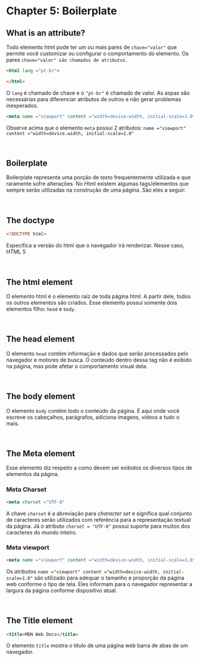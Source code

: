 # Chapter 5: Boilerplate</h2>

  ## What is an attribute?

   <p>Todo elemento html pode ter um ou mais pares de <code>chave="valor"</code> que permite você customizar ou configurar o comportamento do elemento. Os pares <code>chave="valor" são chamados de atributos.</code></p>

  ```html
  <html lang ="pt-br">
  
  </html>
  ```

   <p>O <code>lang</code> é chamado de chave e o <code>"pt-br"</code> é chamado de valor. As aspas são necessárias para diferenciar atributos de outros e não gerar problemas inesperados.</p>

  ```html
  <meta name ="viewport" content ="width=device-width, initial-scale=1.0">
  ```

   <p>Observe acima que o elemento <code>meta</code> possui 2 atributos: <code>name ="viewport" content ="width=device.width, initial-scale=1.0"</code></p>

  <br>

  ## Boilerplate

   <p>Boilerplate representa uma porção de texto frequentemente utilizada e que raramente sofre alterações. No Html existem algumas tags/elementos que sempre serão utilizadas na construção de uma página. São eles a seguir:</p>

  <br>

  ## The doctype

  ```html
  <!DOCTYPE html>
  ```

   <p>Especifica a versão do html que o navegador irá renderizar. Nesse caso, HTML 5</p>

  <br>

  ## The html element

   <p>O elemento html é o elemento raiz de toda página html. A partir dele, todos os outros elementos são criados. Esse elemento possui somente dois elementos filho: <code>head</code> e <code>body</code>.</p>

  <br>

  ## The head element

   <p>O elemento <code>head</code> contém informação e dados que serão processados pelo navegador e motores de busca. O conteúdo dentro dessa tag não é exibido na página, mas pode afetar o comportamento visual dela.</p>

  <br>

  ## The body element

   <p>O elemento <code>body</code> contém todo o conteúdo da página. É aqui onde você escreve os cabeçalhos, parágrafos, adiciona imagens, vídeos e tudo o mais.</p>

  <br>

  ## The Meta element

   <p>Esse elemento diz respeito a como devem ser exibidos os diversos tipos de elementos da página.</p>

   ### Meta Charset

  ```html
  <meta charset ="UTF-8"
  ```

   <p>A chave <code>charset</code> é a abreviação para <i>character set</i> e significa qual conjunto de caracteres serão utilizados com referência para a representação textual da página. Já o atributo <code>charset = "UTF-8"</code> possui suporte para muitos dos caracteres do mundo inteiro.</p>

   ### Meta viewport

  ```html
  <meta name ="viewport" content ="width=device-width, initial-scale=1.0">
  ```

   <p>Os atributos <code>name ="viewport" content ="width=device-width, initial-scale=1.0"</code> são utilizado para adequar o tamanho e proporção da página web conforme o tipo de tela. Eles informam para o navegador representar a largura da página conforme dispositivo atual.</p>

  <br>

  ## The Title element

  ```html
  <title>MDN Web Docs</title>
  ```

   <p>O elemento <code>title</code> mostra o título de uma página web barra de abas de um navegador.</p>
